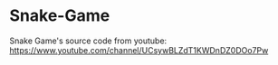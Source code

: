 # Snake-Game
Snake Game's source code from youtube: https://www.youtube.com/channel/UCsywBLZdT1KWDnDZ0DOo7Pw

